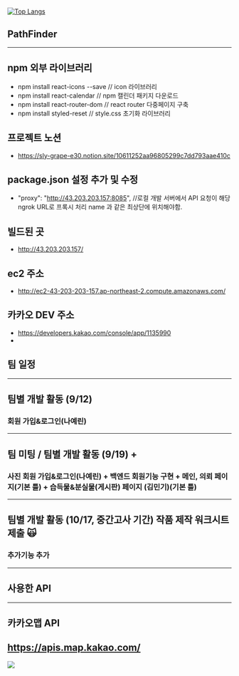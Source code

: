 # 


[![Top Langs](https://github-readme-stats.vercel.app/api/top-langs/?username=JungWooHwang1)](https://github.com/anuraghazra/github-readme-stats)
## PathFinder

----------------------------

## npm 외부 라이브러리
- npm install react-icons --save       // icon 라이브러리
- npm install react-calendar           // npm 캘린더 패키지 다운로드
- npm install react-router-dom         // react router 다중페이지 구축
- npm install styled-reset             // style.css 초기화 라이브러리
  
## 프로젝트 노션
- https://sly-grape-e30.notion.site/10611252aa96805299c7dd793aae410c
  
## package.json 설정 추가 및 수정
- "proxy": "http://43.203.203.157:8085", //로컬 개발 서버에서 API 요청이 해당 ngrok URL로 프록시 처리 name 과 같은 최상단에 위치해야함.
  
## 빌드된 곳
- http://43.203.203.157/
  
## ec2 주소
- http://ec2-43-203-203-157.ap-northeast-2.compute.amazonaws.com/
  
## 카카오 DEV 주소 
- https://developers.kakao.com/console/app/1135990
- 

## 팀 일정 

----------------------------

## 팀별 개발 활동 (9/12)
### 회원 가입&로그인(나예린) 

----------------------------

## 팀 미팅 / 팀별 개발 활동 (9/19) + 
### 사진 회원 가입&로그인(나예린) + 백엔드 회원기능 구현 + 메인, 의뢰 페이지(기본 틀) + 습득물&분실물(게시판) 페이지 (김민기)(기본 틀)

----------------------------

## 팀별 개발 활동 (10/17, 중간고사 기간) 작품 제작 워크시트 제출 🙀
### 추가기능 추가

----------------------------

## 사용한 API 
----------------------------

## 카카오맵 API
## https://apis.map.kakao.com/

<img src="https://capsule-render.vercel.app/api?type=waving&color=BDBDC8&height=150&section=footer" />

